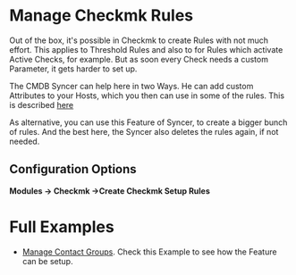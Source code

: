 # Manage Checkmk Rules

Out of the box, it's possible in Checkmk to create Rules with not much effort. This applies to Threshold Rules and also to for Rules which activate Active Checks, for example. But as soon every Check needs a custom Parameter, it gets harder to set up.

The CMDB Syncer can help here in two Ways. He can add custom Attributes to your Hosts, which you then can use in some of the rules. This is described [here](cmk_attributes.md)

As alternative, you can use this Feature of Syncer, to create a bigger bunch of rules. And the best here, the Syncer also deletes the rules again, if not needed.

## Configuration Options
**Modules → Checkmk →Create Checkmk Setup Rules**<br>




# Full Examples

- [Manage Contact Groups](recipe_contact_groups.md).  Check this Example to see how the Feature can be setup.



